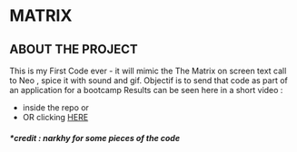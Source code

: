 # **MATRIX**
## ABOUT THE PROJECT
  This is my First Code ever - it will mimic the The Matrix on screen text call to Neo , spice it with sound and gif. Objectif is to send that code as part of an application for a bootcamp
 Results can be seen here in a short video : 
 - inside the repo or
 - OR clicking [HERE](https://u.pcloud.link/publink/show?code=XZiwToVZj4ljReycWLJOPVHKeP8gap6wWjN7)





##### *credit :  narkhy for  some pieces of the code 
